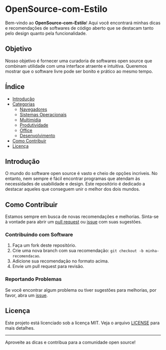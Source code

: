 # OpenSource-com-Estilo

Bem-vindo ao **OpenSource-com-Estilo**! Aqui você encontrará minhas dicas e recomendações de softwares de código aberto que se destacam tanto pelo design quanto pela funcionalidade.

## Objetivo

Nosso objetivo é fornecer uma curadoria de softwares open source que combinam utilidade com uma interface atraente e intuitiva. Queremos mostrar que o software livre pode ser bonito e prático ao mesmo tempo.

## Índice

- [Introdução](https://github.com/Tal0na/OpenSource-com-Estilo/blob/main/docs/introducao.md)
- [Categorias](#categorias)
  - [Navegadores](https://github.com/Tal0na/OpenSource-com-Estilo/blob/main/docs/navegadores.md)
  - [Sistemas Operacionais](https://github.com/Tal0na/OpenSource-com-Estilo/blob/main/docs/sistemas-operacionais.md)
  - [Multimídia](https://github.com/Tal0na/OpenSource-com-Estilo/blob/main/Multimidia.md)
  - [Produtividade](https://github.com/Tal0na/OpenSource-com-Estilo/blob/main/docs/produtividade.md)
  - [Office](https://github.com/Tal0na/OpenSource-com-Estilo/blob/main/Office.md)
  - [Desenvolvimento](https://github.com/Tal0na/OpenSource-com-Estilo/blob/main/Desenvolvimento.md)
- [Como Contribuir](https://github.com/Tal0na/OpenSource-com-Estilo/blob/main/docs/como-contribuir.md)
- [Licença](https://github.com/Tal0na/OpenSource-com-Estilo/blob/main/LICENSE)

## Introdução

O mundo do software open source é vasto e cheio de opções incríveis. No entanto, nem sempre é fácil encontrar programas que atendam às necessidades de usabilidade e design. Este repositório é dedicado a destacar aqueles que conseguem unir o melhor dos dois mundos.

## Como Contribuir

Estamos sempre em busca de novas recomendações e melhorias. Sinta-se à vontade para abrir um [pull request](https://github.com/Tal0na/OpenSource-com-Estilo/pulls) ou [issue](https://github.com/Tal0na/OpenSource-com-Estilo/issues) com suas sugestões.

### Contribuindo com Software

1. Faça um fork deste repositório.
2. Crie uma nova branch com sua recomendação: `git checkout -b minha-recomendacao`.
3. Adicione sua recomendação no formato acima.
4. Envie um pull request para revisão.

### Reportando Problemas

Se você encontrar algum problema ou tiver sugestões para melhorias, por favor, abra um [issue](https://github.com/Tal0na/OpenSource-com-Estilo/issues).

## Licença

Este projeto está licenciado sob a licença MIT. Veja o arquivo [LICENSE](https://github.com/Tal0na/OpenSource-com-Estilo/blob/main/LICENSE) para mais detalhes.

---

Aproveite as dicas e contribua para a comunidade open source!